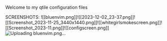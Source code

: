 Welcome to my qtile configuration files 

SCREENSHOTS:
![[bluenvim.png]]![[2023-12-02_23-37.png]]![[Screenshot_2023-11-25_3440x1440.png]]![[whitegirlsmokescreen.png]]![[Screenshot_2023-11.png]]![[configscreen.png]]![Uploading bluenvim.png…]()
